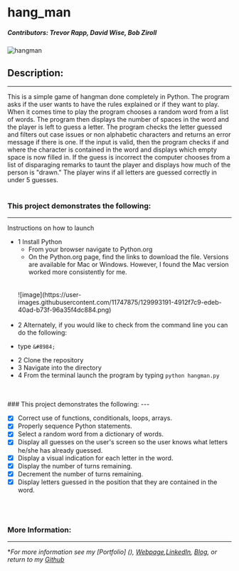 # hang_man

##### Contributors: Trevor Rapp, David Wise, Bob Ziroll 

![hangman](https://cloud.githubusercontent.com/assets/11747875/8296599/8e007646-190f-11e5-83ce-64c7a3ef2ee2.jpg)


## Description:
---
This is a simple game of hangman done completely in Python.  The program asks if the user wants to have the rules explained or if they want to play.  When it comes time to play the program chooses a random word from a list of words.  The program then displays the number of spaces in the word and the player is left to guess a letter.  The program checks the letter guessed and filters out case issues or non alphabetic characters and returns an error message if there is one.  If the input is valid, then the program checks if and where the character is contained in the word and displays which empty space is now filled in.  If the guess is incorrect the computer chooses from a list of disparaging remarks to taunt the player and displays how much of the person is "drawn." The player wins if all letters are guessed correctly in under 5 guesses.
<br/>
<br/>

### This project demonstrates the following:
---
Instructions on how to launch

- 1 Install Python
  * From your browser navigate to Python.org
  * On the Python.org page, find the links to download the file.  Versions are available for Mac or Windows.  However, I found the Mac version worked more consistently for me. 
  <br/>
  <br/>
  ![image](https://user-images.githubusercontent.com/11747875/129993191-4912f7c9-edeb-40ad-b73f-96a35f4dc884.png)
  <br/>
  <br/>
- 2 Alternately, if you would like to check from the command line you can do the following: 
 * type ` &#8984; `

- 2 Clone the repository
- 3 Navigate into the directory
- 4 From the terminal launch the program by typing ```python hangman.py```
<br/>
<br/>
### This project demonstrates the following:
---

- [x] Correct use of functions, conditionals, loops, arrays.
- [x] Properly sequence Python statements.
- [x] Select a random word from a dictionary of words.
- [x] Display all guesses on the user's screen so the user knows what letters he/she has already guessed.
- [x] Display a visual indication for each letter in the word.
- [x] Display the number of turns remaining.
- [x] Decrement the number of turns remaining.
- [x] Display letters guessed in the position that they are contained in the word.

<br/>
<br/>

### More Information:
---

\**For more information see my [Portfolio] (), [Webpage](http://web-karma.org),[LinkedIn](https://www.linkedin.com/in/trevor-rapp-042a1037), [Blog](http://web-karma.net), or return to my [Github](https://github.com/trrapp12)*
